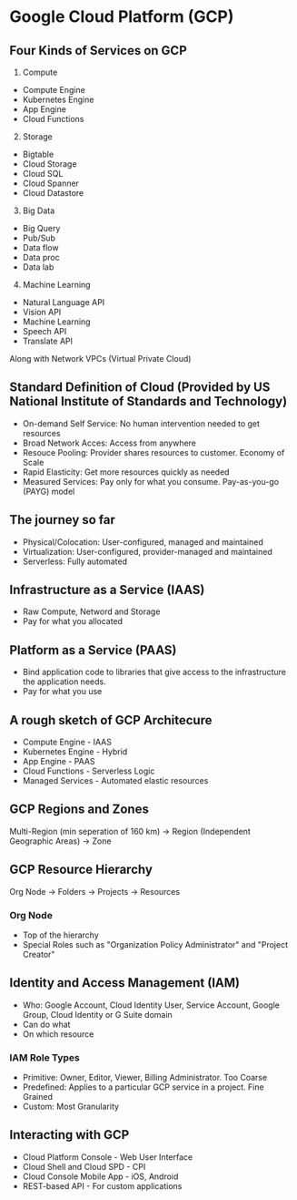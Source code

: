 # Google Cloud Platform (GCP)
## Four Kinds of Services on GCP
1. Compute
- Compute Engine
- Kubernetes Engine
- App Engine
- Cloud Functions
2. Storage
- Bigtable
- Cloud Storage
- Cloud SQL
- Cloud Spanner
- Cloud Datastore
3. Big Data
- Big Query
- Pub/Sub
- Data flow
- Data proc
- Data lab
4. Machine Learning
- Natural Language API
- Vision API
- Machine Learning
- Speech API
- Translate API

Along with Network VPCs (Virtual Private Cloud)

## Standard Definition of Cloud (Provided by US National Institute of Standards and Technology)
- On-demand Self Service: No human intervention needed to get resources
- Broad Network Acces: Access from anywhere
- Resouce Pooling: Provider shares resources to customer. Economy of Scale
- Rapid Elasticity: Get more resources quickly as needed
- Measured Services: Pay only for what you consume. Pay-as-you-go (PAYG) model

## The journey so far
- Physical/Colocation: User-configured, managed and maintained
- Virtualization: User-configured, provider-managed and maintained
- Serverless: Fully automated

## Infrastructure as a Service (IAAS)
- Raw Compute, Netword and Storage
- Pay for what you allocated

## Platform as a Service (PAAS)
- Bind application code to libraries that give access to the infrastructure the application needs.
- Pay for what you use

## A rough sketch of GCP Architecure
- Compute Engine - IAAS
- Kubernetes Engine - Hybrid
- App Engine - PAAS
- Cloud Functions - Serverless Logic
- Managed Services - Automated elastic resources

## GCP Regions and Zones
Multi-Region (min seperation of 160 km) -> Region (Independent Geographic Areas) -> Zone

## GCP Resource Hierarchy
Org Node -> Folders -> Projects -> Resources

### Org Node
- Top of the hierarchy
- Special Roles such as "Organization Policy Administrator" and "Project Creator"

## Identity and Access Management (IAM)
- Who: Google Account, Cloud Identity User, Service Account, Google Group, Cloud Identity or G Suite domain
- Can do what
- On which resource

### IAM Role Types
- Primitive: Owner, Editor, Viewer, Billing Administrator. Too Coarse
- Predefined: Applies to a particular GCP service in a project. Fine Grained
- Custom: Most Granularity

## Interacting with GCP
- Cloud Platform Console - Web User Interface
- Cloud Shell and Cloud SPD - CPI
- Cloud Console Mobile App - iOS, Android
- REST-based API - For custom applications
